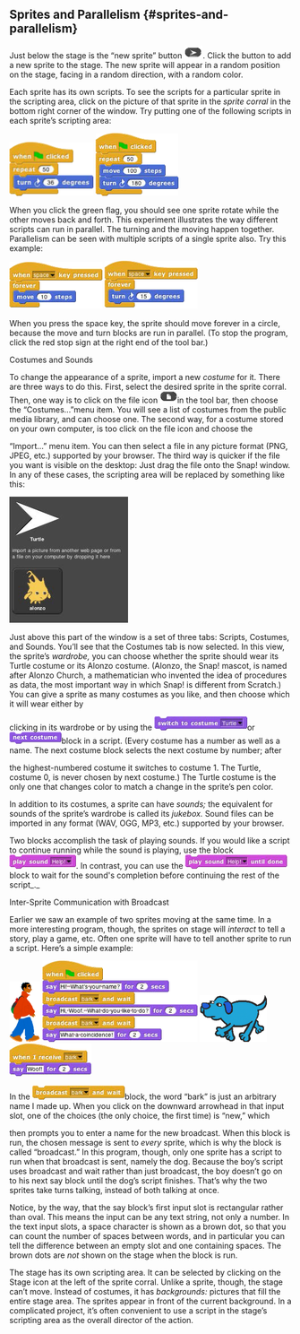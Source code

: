 ## Sprites and Parallelism {#sprites-and-parallelism}

Just below the stage is the “new sprite” button ![image](images/Image_008.gif). Click the button to add a new sprite to the stage. The new sprite will appear in a random position on the stage, facing in a random direction, with a random color.

Each sprite has its own scripts. To see the scripts for a particular sprite in the scripting area, click on the picture of that sprite in the _sprite corral_ in the bottom right corner of the window. Try putting one of the following scripts in each sprite’s scripting area:

![image](images/Image_009.png) ![image](images/Image_010.png)

When you click the green flag, you should see one sprite rotate while the other moves back and forth. This experiment illustrates the way different scripts can run in parallel. The turning and the moving happen together. Parallelism can be seen with multiple scripts of a single sprite also. Try this example:

![image](images/Image_011.png) ![image](images/Image_012.png)

When you press the space key, the sprite should move forever in a circle, because the move and turn blocks are run in parallel. (To stop the program, click the red stop sign at the right end of the tool bar.)

Costumes and Sounds

To change the appearance of a sprite, import a new _costume_ for it. There are three ways to do this. First, select the desired sprite in the sprite corral. Then, one way is to click on the file icon ![image](images/Image_013.gif)in the tool bar, then choose the “Costumes…”menu item. You will see a list of costumes from the public media library, and can choose one. The second way, for a costume stored on your own computer, is too click on the file icon and choose the

“Import…” menu item. You can then select a file in any picture format (PNG, JPEG, etc.) supported by your browser. The third way is quicker if the file you want is visible on the desktop: Just drag the file onto the Snap! window. In any of these cases, the scripting area will be replaced by something like this:

![image](images/Image_014.jpg)

Just above this part of the window is a set of three tabs: Scripts, Costumes, and Sounds. You’ll see that the Costumes tab is now selected. In this view, the sprite’s _wardrobe,_ you can choose whether the sprite should wear its Turtle costume or its Alonzo costume. (Alonzo, the Snap! mascot, is named after Alonzo Church, a mathematician who invented the idea of procedures as data, the most important way in which Snap! is different from Scratch.) You can give a sprite as many costumes as you like, and then choose which it will wear either by

clicking in its wardrobe or by using the ![image](images/Image_015.png)or ![image](images/Image_016.png)block in a script. (Every costume has a number as well as a name. The next costume block selects the next costume by number; after

the highest-numbered costume it switches to costume 1\. The Turtle, costume 0, is never chosen by next costume.) The Turtle costume is the only one that changes color to match a change in the sprite’s pen color.

In addition to its costumes, a sprite can have _sounds;_ the equivalent for sounds of the sprite’s wardrobe is called its _jukebox._ Sound files can be imported in any format (WAV, OGG, MP3, etc.) supported by your browser.

Two blocks accomplish the task of playing sounds. If you would like a script to continue running while the sound is playing, use the block ![image](images/Image_017.png). In contrast, you can use the ![image](images/Image_018.png)block to wait for the sound's completion before continuing the rest of the script_._

Inter-Sprite Communication with Broadcast

Earlier we saw an example of two sprites moving at the same time. In a more interesting program, though, the sprites on stage will _interact_ to tell a story, play a game, etc. Often one sprite will have to tell another sprite to run a script. Here’s a simple example:

![image](images/Image_019.png) ![image](images/Image_020.png) ![image](images/Image_021.png) ![image](images/Image_022.png)

In the ![image](images/Image_023.png)block, the word “bark” is just an arbitrary name I made up. When you click on the downward arrowhead in that input slot, one of the choices (the only choice, the first time) is “new,” which

then prompts you to enter a name for the new broadcast. When this block is run, the chosen message is sent to _every_ sprite, which is why the block is called “broadcast.” In this program, though, only one sprite has a script to run when that broadcast is sent, namely the dog. Because the boy’s script uses broadcast and wait rather than just broadcast, the boy doesn’t go on to his next say block until the dog’s script finishes. That’s why the two sprites take turns talking, instead of both talking at once.

Notice, by the way, that the say block’s first input slot is rectangular rather than oval. This means the input can be any text string, not only a number. In the text input slots, a space character is shown as a brown dot, so that you can count the number of spaces between words, and in particular you can tell the difference between an empty slot and one containing spaces. The brown dots are _not_ shown on the stage when the block is run.

The stage has its own scripting area. It can be selected by clicking on the Stage icon at the left of the sprite corral. Unlike a sprite, though, the stage can’t move. Instead of costumes, it has _backgrounds:_ pictures that fill the entire stage area. The sprites appear in front of the current background. In a complicated project, it’s often convenient to use a script in the stage’s scripting area as the overall director of the action.